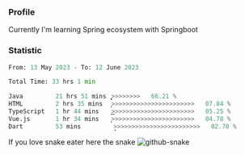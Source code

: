 ### Profile 

Currently I'm learning Spring ecosystem with Springboot

### Statistic
<!--START_SECTION:waka-->

```python
From: 13 May 2023 - To: 12 June 2023

Total Time: 33 hrs 1 min

Java         21 hrs 51 mins  ͎͎͎͎͎͎͎͎͎͎͎͎͎͎͎͎̦>>>>>>>>   66.21 %
HTML         2 hrs 35 mins   ͎͎>>>>>>>>>>>>>>>>>>>>>>>   07.84 %
TypeScript   1 hr 44 mins    ͎͜>>>>>>>>>>>>>>>>>>>>>>>   05.25 %
Vue.js       1 hr 34 mins    ͎͕>>>>>>>>>>>>>>>>>>>>>>>   04.78 %
Dart         53 mins         ̝>>>>>>>>>>>>>>>>>>>>>>>>   02.70 %
```

<!--END_SECTION:waka-->

If you love snake eater here the snake 
<picture>
  <source media="(prefers-color-scheme: dark)" srcset="https://github.com/pradana4648/pradana4648/blob/c0566a83ca6ea5f2e46bab00e717c4c82b4b5c4c/github-contribution-grid-snake-dark.svg" />
  <source media="(prefers-color-scheme: light)" srcset="https://github.com/pradana4648/pradana4648/blob/c0566a83ca6ea5f2e46bab00e717c4c82b4b5c4c/github-contribution-grid-snake.svg" />
  <img alt="github-snake" src="https://github.com/pradana4648/pradana4648/blob/c0566a83ca6ea5f2e46bab00e717c4c82b4b5c4c/github-contribution-grid-snake.svg" />
</picture>
